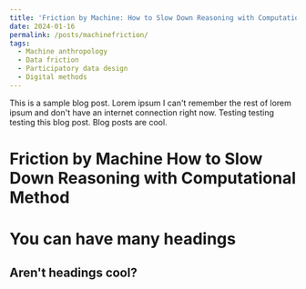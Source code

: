 ```yaml
---
title: 'Friction by Machine: How to Slow Down Reasoning with Computational Method '
date: 2024-01-16
permalink: /posts/machinefriction/
tags:
  - Machine anthropology
  - Data friction 
  - Participatory data design
  - Digital methods
---
```


This is a sample blog post. Lorem ipsum I can't remember the rest of lorem ipsum and don't have an internet connection right now. Testing testing testing this blog post. Blog posts are cool.

Friction by Machine
How to Slow Down Reasoning with Computational Method
======

You can have many headings
======

Aren't headings cool?
------
